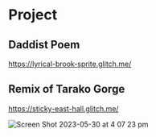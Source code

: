 # Project 

## Daddist Poem
https://lyrical-brook-sprite.glitch.me/

## Remix of Tarako Gorge
https://sticky-east-hall.glitch.me/








![Screen Shot 2023-05-30 at 4 07 23 pm](https://github.com/issyhoward/digital-writing-folio/assets/126431213/b9325ded-8463-4027-b275-f156218bfcf9)






